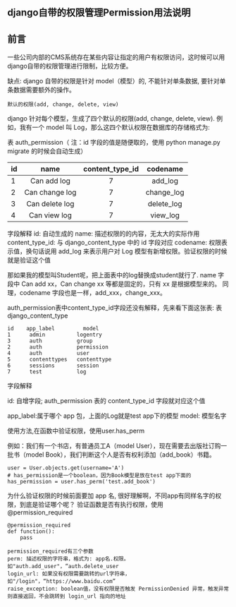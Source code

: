 ## django自带的权限管理Permission用法说明

## 前言

  一些公司内部的CMS系统存在某些内容让指定的用户有权限访问，这时候可以用django自带的权限管理进行限制，比较方便。
  
  缺点: django 自带的权限是针对 model（模型）的, 不能针对单条数据, 要针对单条数据需要额外的操作。

    默认的权限(add, change, delete, view)

  django 针对每个模型，生成了四个默认的权限(add, change, delete, view).
  例如，我有一个 model 叫 Log，那么这四个默认权限在数据库的存储格式为:

  表 auth_permission（ 注：id 字段的值是随便取的，使用 python manage.py migrate 的时候会自动生成）


| id |       name      |   content_type_id	|  codename   |
| -- |  :------------: | :----------------: | :----:      |
|1   | Can add log     |      7             |   add_log   |
|2   | Can change log  |      7             |  change_log |
|3   | Can delete log  |      7             | delete_log  |
|4   | Can view log    |      7             |  view_log   |

字段解释
id: 自动生成的
name: 描述权限的的内容，无太大的实际作用
content_type_id: 与 django_content_type 中的 id 字段对应
codename: 权限表示值，换句话说用 add_log 来表示用户对 Log 模型有新增权限。验证权限的时候就是验证这个值

那如果我的模型叫Student呢，把上面表中的log替换成student就行了.
name 字段中 Can add xx，Can change xx 等都是固定的，只有 xx 是根据模型来的。
同理，codename 字段也是一样，add_xxx，change_xxx。

auth_permission表中content_type_id字段还没有解释，先来看下面这张表:
表django_content_type

    id    app_label         model
    1      admin          logentry
    3      auth           group
    2      auth           permission
    4      auth           user
    5      contenttypes   contenttype
    6      sessions       session
    7      test           log

字段解释

id: 自增字段; auth_permission 表的 content_type_id 字段就对应这个值

app_label:属于哪个 app 包，上面的Log就是test app下的模型
model: 模型名字

使用方法,在函数中验证权限，使用user.has_perm

例如：我们有一个书店，有普通员工A（model User），现在需要去出版社订购一批书（model Book），我们判断这个人是否有权利添加（add_book）书籍。

    user = User.objects.get(username='A')
    # has_permission是一个boolean，因为Book模型是放在test app下面的
    has_permission = user.has_perm('test.add_book')

为什么验证权限的时候前面要加 app 名, 很好理解啊，不同app有同样名字的权限，到底是验证哪个呢？
验证函数是否有执行权限，使用 @permission_required

    @permission_required
    def function():
        pass

    permission_required有三个参数
    perm: 描述权限的字符串，格式为: app名.权限。如"auth.add_user"，“auth.delete_user
    login_url: 如果没有权限需要跳转的url字符串，如"/login"，“https://www.baidu.com”
    raise_exception: boolean值，没有权限是否触发 PermissionDenied 异常，触发异常则直接返回，不会跳转到 login_url 指向的地址
